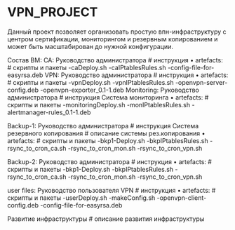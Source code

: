 # VPN_PROJECT
Данный проект позволяет организовать простую впн-инфраструктуру с центром сертификации, мониторингом и резервным копированием и может быть масштабирован до нужной конфигурации.

Состав ВМ:
CA:
Руководство администратора    	         # инструкция
    • artefacts:  				               # скрипты и пакеты
	-caDeploy.sh
	-caIPtablesRules.sh
	-config-file-for-easyrsa.deb
VPN:
	Руководство администратора	          # инструкция
    • artefacts:				                # скрипты и пакеты
	-vpnDeploy.sh
	-vpnIPtablesRules.sh
	-openvpn-server-config.deb
	-openvpn-exporter_0.1-1.deb
Monitoring:
	Руководство администратора	         # инструкция
	Система мониторинга
    • artefacts:				               # скрипты и пакеты
	-monitoringDeploy.sh
	-monIPtablesRules.sh
	-alertmanager-rules_0.1-1.deb


Backup-1:
	Руководство администратора	        # инструкция
	Система резервного копирования	    # описание системы рез.копирования
    • artefacts:				              # скрипты и пакеты
	-bkp1-Deploy.sh
	-bkpIPtablesRules.sh
	-rsync_to_cron_ca.sh
-rsync_to_cron_mon.sh
-rsync_to_cron_vpn.sh

Backup-2:
Руководство администратора	          # инструкция
    • artefacts:				              # скрипты и пакеты
	-bkp1-Deploy.sh
	-bkpIPtablesRules.sh
	-rsync_to_cron_ca.sh
-rsync_to_cron_mon.sh
-rsync_to_cron_vpn.sh

user files:
	Руководство пользователя VPN	      # инструкция
    • artefacts:				              # скрипты и пакеты
	-userDeploy.sh
	-makeConfig.sh
	-openvpn-client-config.deb
-config-file-for-easyrsa.deb

Развитие инфраструктуры			          # описание развития инфраструктуры

